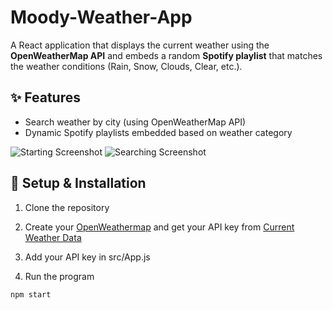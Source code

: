 # Moody-Weather-App
A React application that displays the current weather using the **OpenWeatherMap API** and embeds a random **Spotify playlist** that matches the weather conditions (Rain, Snow, Clouds, Clear, etc.).

## ✨ Features
- Search weather by city (using OpenWeatherMap API)
- Dynamic Spotify playlists embedded based on weather category

![Starting Screenshot](./src/assets/screenshots/Starting.png)
![Searching Screenshot](./src/assets/screenshots/Searching_location.png)


## 🔑 Setup & Installation
1. Clone the repository

2. Create your [OpenWeathermap](https://openweathermap.org/) and get your API key from [Current Weather Data](https://openweathermap.org/current)

3. Add your API key in src/App.js

4. Run the program

```bash
npm start
